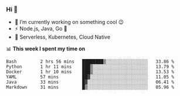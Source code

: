 ### Hi 👋

<!--
**nodejh/nodejh** is a ✨ _special_ ✨ repository because its `README.md` (this file) appears on your GitHub profile.

Here are some ideas to get you started:

- 🔭 I’m currently working on ...
- 🌱 I’m currently learning ...
- 👯 I’m looking to collaborate on ...
- 🤔 I’m looking for help with ...
- 💬 Ask me about ...
- 📫 How to reach me: ...
- 😄 Pronouns: ...
- ⚡ Fun fact: ...
-->

- 🔭 I’m currently working on something cool :wink:
- ⚡ Node.js, Java, Go :thought_balloon:
- 🤖 Serverless, Kubernetes, Cloud Native

📊 **This week I spent my time on**

<!--START_SECTION:waka-->

```text
Bash         2 hrs 56 mins   ████████▒░░░░░░░░░░░░░░░░   33.86 %
Python       1 hr 11 mins    ███▒░░░░░░░░░░░░░░░░░░░░░   13.79 %
Docker       1 hr 10 mins    ███▒░░░░░░░░░░░░░░░░░░░░░   13.53 %
YAML         57 mins         ██▓░░░░░░░░░░░░░░░░░░░░░░   11.05 %
Java         33 mins         █▓░░░░░░░░░░░░░░░░░░░░░░░   06.41 %
Markdown     31 mins         █▒░░░░░░░░░░░░░░░░░░░░░░░   05.96 %
```

<!--END_SECTION:waka-->


<!--
:traffic_light: **Visitors**

![visitors](https://visitor-badge.glitch.me/badge?page_id=nodejh.nodejh)
-->
